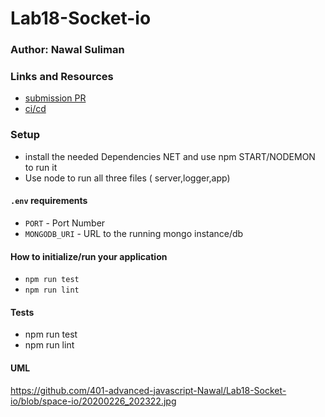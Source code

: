 # Lab18-Socket-io

### Author: Nawal Suliman 

### Links and Resources
- [submission PR](https://github.com/401-advanced-javascript-Nawal/Lab18-Socket-io/pull/1)
- [ci/cd](https://github.com/401-advanced-javascript-Nawal/Lab18-Socket-io/actions)

### Setup
- install the needed Dependencies NET and use npm START/NODEMON to run it 
- Use node to run all three files ( server,logger,app)

#### `.env` requirements
- `PORT` - Port Number
- `MONGODB_URI` - URL to the running mongo instance/db

#### How to initialize/run your application 
- `npm run test`
- `npm run lint` 

#### Tests
- npm run test
- npm run lint 

#### UML
https://github.com/401-advanced-javascript-Nawal/Lab18-Socket-io/blob/space-io/20200226_202322.jpg